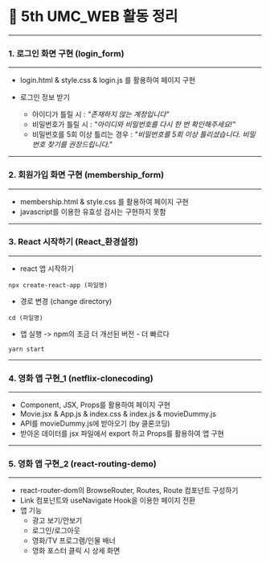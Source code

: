 # :pencil: 5th UMC_WEB 활동 정리
---
### 1. 로그인 화면 구현 (login_form)
---
- login.html & style.css & login.js 를 활용하여 페이지 구현
- 로그인 정보 받기

  - 아이디가 틀릴 시 : *"존재하지 않는 계정입니다"*
  - 비밀번호가 틀릴 시 : *"아이디와 비밀번호를 다시 한 번 확인해주세요!"*
  - 비밀번호를 5회 이상 틀리는 경우 : *"비밀번호를 5회 이상 틀리셨습니다. 비밀번호 찾기를 권장드립니다."*
 
---
### 2. 회원가입 화면 구현 (membership_form)
---
- membership.html & style.css 를 활용하여 페이지 구현
- javascript를 이용한 유효성 검사는 구현하지 못함

---
### 3. React 시작하기 (React_환경설정)
---
- react 앱 시작하기
```
npx create-react-app (파일명)
```
- 경로 변경 (change directory)
```
cd (파일명)
```
- 앱 실행 -> npm의 조금 더 개선된 버전 - 더 빠르다
```
yarn start
```

---
### 4. 영화 앱 구현_1 (netflix-clonecoding)
---
- Component, JSX, Props를 활용하여 페이지 구현
- Movie.jsx & App.js & index.css & index.js & movieDummy.js
- API를 movieDummy.js에 받아오기 (by 클론코딩)
- 받아온 데이터를 jsx 파일에서 export 하고 Props를 활용하여 앱 구현

--- 
### 5. 영화 앱 구현_2 (react-routing-demo)
---
- react-router-dom의 BrowseRouter, Routes, Route 컴포넌트 구성하기
- Link 컴포넌트와 useNavigate Hook을 이용한 페이지 전환
- 앱 기능
  - 광고 보기/안보기
  - 로그인/로그아웃
  - 영화/TV 프로그램/인물 배너
  - 영화 포스터 클릭 시 상세 화면
